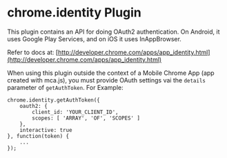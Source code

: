 # chrome.identity Plugin

This plugin contains an API for doing OAuth2 authentication. On Android, it uses Google Play Services, and on iOS it uses InAppBrowser.

Refer to docs at: [http://developer.chrome.com/apps/app_identity.html](http://developer.chrome.com/apps/app_identity.html)

When using this plugin outside the context of a Mobile Chrome App (app created with mca.js), you must provide OAuth settings vai the `details` parameter of `getAuthToken`. For Example:

    chrome.identity.getAuthToken({
        oauth2: {
            client_id: 'YOUR_CLIENT_ID',
            scopes: [ 'ARRAY', 'OF', 'SCOPES' ]
        },
        interactive: true
    }, function(token) {
        ...
    });

